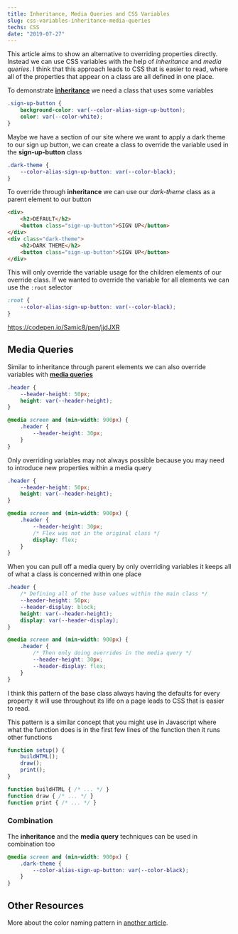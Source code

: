 ```yaml
---
title: Inheritance, Media Queries and CSS Variables
slug: css-variables-inheritance-media-queries
techs: CSS
date: "2019-07-27"
---
```


This article aims to show an alternative to overriding properties directly. Instead we can use CSS variables with the help of *inheritance* and *media queries*. I think that this approach leads to CSS that is easier to read, where all of the properties that appear on a class are all defined in one place.

To demonstrate [**inheritance**](https://developer.mozilla.org/en-US/docs/Web/CSS/Using_CSS_custom_properties#Inheritance_of_custom_properties) we need a class that uses some variables 
```css
.sign-up-button {
    background-color: var(--color-alias-sign-up-button);
    color: var(--color-white);
}
```

Maybe we have a section of our site where we want to apply a dark theme to our sign up button, we can create a class to override the variable used in the **sign-up-button** class

```css
.dark-theme {
    --color-alias-sign-up-button: var(--color-black);
}
```

To override through **inheritance** we can use our *dark-theme* class as a parent element to our button

```html
<div>
    <h2>DEFAULT</h2>
    <button class="sign-up-button">SIGN UP</button>
</div>
<div class="dark-theme">
    <h2>DARK THEME</h2>
    <button class="sign-up-button">SIGN UP</button>
</div>
```
This will only override the variable usage for the children elements of our override class. If we wanted to override the variable for all elements we can use the `:root` selector
```css
:root {
    --color-alias-sign-up-button: var(--color-black);
}
```
https://codepen.io/Samic8/pen/jjdJXR


## Media Queries 

Similar to inheritance through parent elements we can also override variables with [**media queries**](https://developer.mozilla.org/en-US/docs/Web/CSS/Media_Queries/Using_media_queries)

```css
.header {
    --header-height: 50px;
    height: var(--header-height);
}

@media screen and (min-width: 900px) {
    .header {
        --header-height: 30px;
    }
}
```

Only overriding variables may not always possible because you may need to introduce new properties within a media query
```css
.header {
    --header-height: 50px;
    height: var(--header-height);
}

@media screen and (min-width: 900px) {
    .header {
        --header-height: 30px;
        /* Flex was not in the original class */
        display: flex;
    }
}
```

When you can pull off a media query by only overriding variables it keeps all of what a class is concerned within one place

```css
.header {
    /* Defining all of the base values within the main class */
    --header-height: 50px;
    --header-display: block;
    height: var(--header-height);
    display: var(--header-display);
}

@media screen and (min-width: 900px) {
    .header {
        /* Then only doing overrides in the media query */
        --header-height: 30px;
        --header-display: flex;
    }
}
```

I think this pattern of the base class always having the defaults for every property it will use throughout its life on a page leads to CSS that is easier to read.

This pattern is a similar concept that you might use in Javascript where what the function does is in the first few lines of the function then it runs other functions

```js
function setup() {
    buildHTML();
    draw();
    print();
}

function buildHTML { /* ... */ }
function draw { /* ... */ }
function print { /* ... */ }
```

### Combination
The **inheritance** and the **media query** techniques can be used in combination too

```css
@media screen and (min-width: 900px) {
    .dark-theme {
        --color-alias-sign-up-button: var(--color-black);
    }
}
```

## Other Resources
More about the color naming pattern in [another article](./color-system).